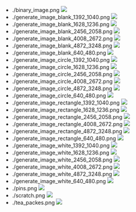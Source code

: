 - ./binary_image.png
![](./binary_image.png)
- ./generate_image_blank_1392_1040.png
![](./generate_image_blank_1392_1040.png)
- ./generate_image_blank_1628_1236.png
![](./generate_image_blank_1628_1236.png)
- ./generate_image_blank_2456_2058.png
![](./generate_image_blank_2456_2058.png)
- ./generate_image_blank_4008_2672.png
![](./generate_image_blank_4008_2672.png)
- ./generate_image_blank_4872_3248.png
![](./generate_image_blank_4872_3248.png)
- ./generate_image_blank_640_480.png
![](./generate_image_blank_640_480.png)
- ./generate_image_circle_1392_1040.png
![](./generate_image_circle_1392_1040.png)
- ./generate_image_circle_1628_1236.png
![](./generate_image_circle_1628_1236.png)
- ./generate_image_circle_2456_2058.png
![](./generate_image_circle_2456_2058.png)
- ./generate_image_circle_4008_2672.png
![](./generate_image_circle_4008_2672.png)
- ./generate_image_circle_4872_3248.png
![](./generate_image_circle_4872_3248.png)
- ./generate_image_circle_640_480.png
![](./generate_image_circle_640_480.png)
- ./generate_image_rectangle_1392_1040.png
![](./generate_image_rectangle_1392_1040.png)
- ./generate_image_rectangle_1628_1236.png
![](./generate_image_rectangle_1628_1236.png)
- ./generate_image_rectangle_2456_2058.png
![](./generate_image_rectangle_2456_2058.png)
- ./generate_image_rectangle_4008_2672.png
![](./generate_image_rectangle_4008_2672.png)
- ./generate_image_rectangle_4872_3248.png
![](./generate_image_rectangle_4872_3248.png)
- ./generate_image_rectangle_640_480.png
![](./generate_image_rectangle_640_480.png)
- ./generate_image_white_1392_1040.png
![](./generate_image_white_1392_1040.png)
- ./generate_image_white_1628_1236.png
![](./generate_image_white_1628_1236.png)
- ./generate_image_white_2456_2058.png
![](./generate_image_white_2456_2058.png)
- ./generate_image_white_4008_2672.png
![](./generate_image_white_4008_2672.png)
- ./generate_image_white_4872_3248.png
![](./generate_image_white_4872_3248.png)
- ./generate_image_white_640_480.png
![](./generate_image_white_640_480.png)
- ./pins.png
![](./pins.png)
- ./scratch.png
![](./scratch.png)
- ./tea_packes.png
![](./tea_packes.png)
